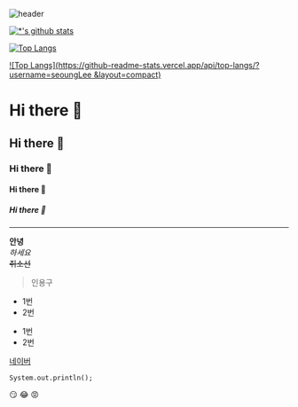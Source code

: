 ![header](https://capsule-render.vercel.app/api?type=wave&color=auto&height=300&section=header&text=깃허브%20특강&fontSize=90)

[![*'s github stats](https://github-readme-stats.vercel.app/api?username=seoungLee)](https://github.com/seoungLee)

[![Top Langs](https://github-readme-stats.vercel.app/api/top-langs/?username=seoungLee)](https://github.com/seoungLee/github-readme-stats)

[![Top Langs](https://github-readme-stats.vercel.app/api/top-langs/?username=seoungLee &layout=compact)](https://github.com/seoungLee/github-readmestats)

# Hi there 👋
## Hi there 👋
### Hi there 👋
#### Hi there 👋
##### Hi there 👋
---
**안녕**<br>
*하세요*<br>
~~취소선~~<br>

>인용구
* 1번
* 2번

- 1번
- 2번 

[네이버](https://www.naver.com)

```
System.out.println();
```

:smirk:
:joy:
:rage:
